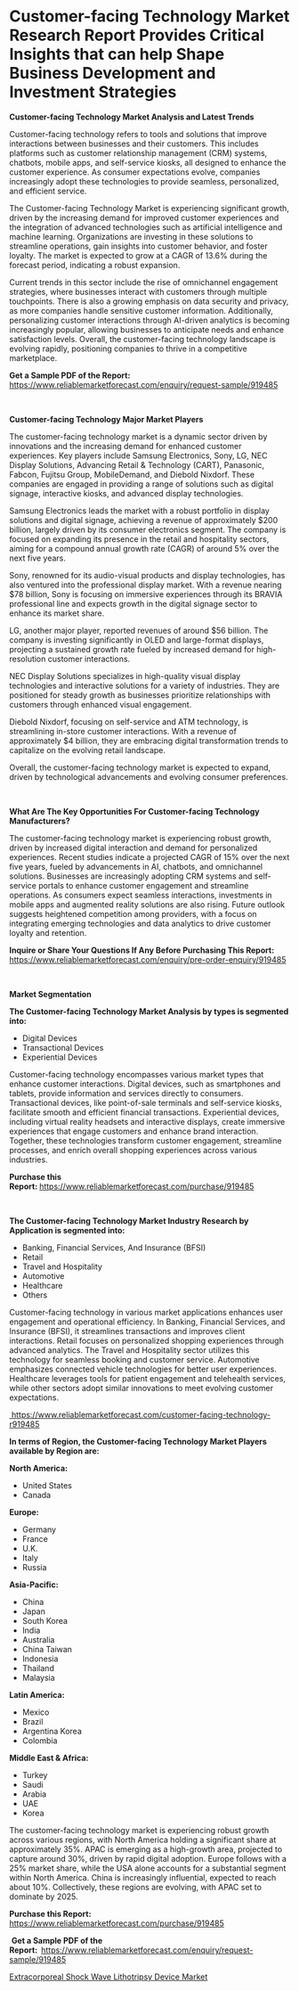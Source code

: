 <p><h1>Customer-facing Technology Market Research Report Provides Critical Insights that can help Shape Business Development and Investment Strategies</h1></p><p><strong>Customer-facing Technology Market Analysis and Latest Trends</strong></p>
<p><p>Customer-facing technology refers to tools and solutions that improve interactions between businesses and their customers. This includes platforms such as customer relationship management (CRM) systems, chatbots, mobile apps, and self-service kiosks, all designed to enhance the customer experience. As consumer expectations evolve, companies increasingly adopt these technologies to provide seamless, personalized, and efficient service.</p><p>The Customer-facing Technology Market is experiencing significant growth, driven by the increasing demand for improved customer experiences and the integration of advanced technologies such as artificial intelligence and machine learning. Organizations are investing in these solutions to streamline operations, gain insights into customer behavior, and foster loyalty. The market is expected to grow at a CAGR of 13.6% during the forecast period, indicating a robust expansion.</p><p>Current trends in this sector include the rise of omnichannel engagement strategies, where businesses interact with customers through multiple touchpoints. There is also a growing emphasis on data security and privacy, as more companies handle sensitive customer information. Additionally, personalizing customer interactions through AI-driven analytics is becoming increasingly popular, allowing businesses to anticipate needs and enhance satisfaction levels. Overall, the customer-facing technology landscape is evolving rapidly, positioning companies to thrive in a competitive marketplace.</p></p>
<p><strong>Get a Sample PDF of the Report:&nbsp;</strong> <a href="https://www.reliablemarketforecast.com/enquiry/request-sample/919485?utm_campaign=3097&utm_medium=2&utm_source=Github&utm_content=ia&utm_term=05032025&utm_id=customer-facing-technology">https://www.reliablemarketforecast.com/enquiry/request-sample/919485</a></p>
<p>&nbsp;</p>
<p><strong>Customer-facing Technology Major Market Players</strong></p>
<p><p>The customer-facing technology market is a dynamic sector driven by innovations and the increasing demand for enhanced customer experiences. Key players include Samsung Electronics, Sony, LG, NEC Display Solutions, Advancing Retail & Technology (CART), Panasonic, Fabcon, Fujitsu Group, MobileDemand, and Diebold Nixdorf. These companies are engaged in providing a range of solutions such as digital signage, interactive kiosks, and advanced display technologies.</p><p>Samsung Electronics leads the market with a robust portfolio in display solutions and digital signage, achieving a revenue of approximately $200 billion, largely driven by its consumer electronics segment. The company is focused on expanding its presence in the retail and hospitality sectors, aiming for a compound annual growth rate (CAGR) of around 5% over the next five years.</p><p>Sony, renowned for its audio-visual products and display technologies, has also ventured into the professional display market. With a revenue nearing $78 billion, Sony is focusing on immersive experiences through its BRAVIA professional line and expects growth in the digital signage sector to enhance its market share.</p><p>LG, another major player, reported revenues of around $56 billion. The company is investing significantly in OLED and large-format displays, projecting a sustained growth rate fueled by increased demand for high-resolution customer interactions.</p><p>NEC Display Solutions specializes in high-quality visual display technologies and interactive solutions for a variety of industries. They are positioned for steady growth as businesses prioritize relationships with customers through enhanced visual engagement.</p><p>Diebold Nixdorf, focusing on self-service and ATM technology, is streamlining in-store customer interactions. With a revenue of approximately $4 billion, they are embracing digital transformation trends to capitalize on the evolving retail landscape.</p><p>Overall, the customer-facing technology market is expected to expand, driven by technological advancements and evolving consumer preferences.</p></p>
<p>&nbsp;</p>
<p><strong>What Are The Key Opportunities For Customer-facing Technology Manufacturers?</strong></p>
<p><p>The customer-facing technology market is experiencing robust growth, driven by increased digital interaction and demand for personalized experiences. Recent studies indicate a projected CAGR of 15% over the next five years, fueled by advancements in AI, chatbots, and omnichannel solutions. Businesses are increasingly adopting CRM systems and self-service portals to enhance customer engagement and streamline operations. As consumers expect seamless interactions, investments in mobile apps and augmented reality solutions are also rising. Future outlook suggests heightened competition among providers, with a focus on integrating emerging technologies and data analytics to drive customer loyalty and retention.</p></p>
<p><strong>Inquire or Share Your Questions If Any Before Purchasing This Report:</strong> <a href="https://www.reliablemarketforecast.com/enquiry/pre-order-enquiry/919485?utm_campaign=3097&utm_medium=2&utm_source=Github&utm_content=ia&utm_term=05032025&utm_id=customer-facing-technology">https://www.reliablemarketforecast.com/enquiry/pre-order-enquiry/919485</a></p>
<p>&nbsp;</p>
<p><strong>Market Segmentation</strong></p>
<p><strong>The Customer-facing Technology Market Analysis by types is segmented into:</strong></p>
<p><ul><li>Digital Devices</li><li>Transactional Devices</li><li>Experiential Devices</li></ul></p>
<p><p>Customer-facing technology encompasses various market types that enhance customer interactions. Digital devices, such as smartphones and tablets, provide information and services directly to consumers. Transactional devices, like point-of-sale terminals and self-service kiosks, facilitate smooth and efficient financial transactions. Experiential devices, including virtual reality headsets and interactive displays, create immersive experiences that engage customers and enhance brand interaction. Together, these technologies transform customer engagement, streamline processes, and enrich overall shopping experiences across various industries.</p></p>
<p><strong>Purchase this Report:&nbsp;</strong><a href="https://www.reliablemarketforecast.com/purchase/919485?utm_campaign=3097&utm_medium=2&utm_source=Github&utm_content=ia&utm_term=05032025&utm_id=customer-facing-technology">https://www.reliablemarketforecast.com/purchase/919485</a></p>
<p>&nbsp;</p>
<p><strong>The Customer-facing Technology Market Industry Research by Application is segmented into:</strong></p>
<p><ul><li>Banking, Financial Services, And Insurance (BFSI)</li><li>Retail</li><li>Travel and Hospitality</li><li>Automotive</li><li>Healthcare</li><li>Others</li></ul></p>
<p><p>Customer-facing technology in various market applications enhances user engagement and operational efficiency. In Banking, Financial Services, and Insurance (BFSI), it streamlines transactions and improves client interactions. Retail focuses on personalized shopping experiences through advanced analytics. The Travel and Hospitality sector utilizes this technology for seamless booking and customer service. Automotive emphasizes connected vehicle technologies for better user experiences. Healthcare leverages tools for patient engagement and telehealth services, while other sectors adopt similar innovations to meet evolving customer expectations.</p></p>
<p><a href="https://www.reliablemarketforecast.com/customer-facing-technology-r919485?utm_campaign=3097&utm_medium=2&utm_source=Github&utm_content=ia&utm_term=05032025&utm_id=customer-facing-technology">&nbsp;https://www.reliablemarketforecast.com/customer-facing-technology-r919485</a></p>
<p><strong>In terms of Region, the Customer-facing Technology Market Players available by Region are:</strong></p>
<p>
    <p> <strong> North America: </strong>
        <ul>
            <li>United States</li>
            <li>Canada</li>
        </ul>
        </p> 
    <p> <strong> Europe: </strong>
        <ul>
            <li>Germany</li>
            <li>France</li>
            <li>U.K.</li>
            <li>Italy</li>
            <li>Russia</li>
        </ul>
        </p> 
    <p> <strong> Asia-Pacific: </strong>
        <ul>
            <li>China</li>
            <li>Japan</li>
            <li>South Korea</li>
            <li>India</li>
            <li>Australia</li>
            <li>China Taiwan</li>
            <li>Indonesia</li>
            <li>Thailand</li>
            <li>Malaysia</li>
        </ul>
        </p> 
    <p> <strong> Latin America: </strong>
        <ul>
            <li>Mexico</li>
            <li>Brazil</li>
            <li>Argentina Korea</li>
            <li>Colombia</li>
        </ul>
        </p> 
    <p> <strong> Middle East & Africa: </strong>
        <ul>
            <li>Turkey</li>
            <li>Saudi</li>
            <li>Arabia</li>
            <li>UAE</li>
            <li>Korea</li>
        </ul>
    </p>
    </p>
<p><p>The customer-facing technology market is experiencing robust growth across various regions, with North America holding a significant share at approximately 35%. APAC is emerging as a high-growth area, projected to capture around 30%, driven by rapid digital adoption. Europe follows with a 25% market share, while the USA alone accounts for a substantial segment within North America. China is increasingly influential, expected to reach about 10%. Collectively, these regions are evolving, with APAC set to dominate by 2025.</p></p>
<p><strong>Purchase this Report: </strong><a href="https://www.reliablemarketforecast.com/purchase/919485?utm_campaign=3097&utm_medium=2&utm_source=Github&utm_content=ia&utm_term=05032025&utm_id=customer-facing-technology">https://www.reliablemarketforecast.com/purchase/919485</a></p>
<p>&nbsp;<strong>Get a Sample PDF of the Report:&nbsp;&nbsp;</strong><a href="https://www.reliablemarketforecast.com/enquiry/request-sample/919485?utm_campaign=3097&utm_medium=2&utm_source=Github&utm_content=ia&utm_term=05032025&utm_id=customer-facing-technology">https://www.reliablemarketforecast.com/enquiry/request-sample/919485</a></p>
<p><strong></strong></p>
<p><p><a href="https://github.com/qetelosooya/Market-Research-Report-List-1/blob/main/extracorporeal-shock-wave-lithotripsy-device-market.md?utm_campaign=3097&utm_medium=2&utm_source=Github&utm_content=ia&utm_term=05032025&utm_id=customer-facing-technology">Extracorporeal Shock Wave Lithotripsy Device Market</a></p></p>
